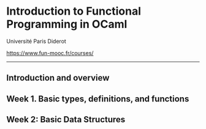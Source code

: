 # Introduction to Functional Programming in OCaml

Université Paris Diderot

https://www.fun-mooc.fr/courses/

------------------------------------------------------------
## Introduction and overview

## Week 1. Basic types, definitions, and functions

## Week 2: Basic Data Structures